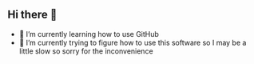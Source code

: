 ## Hi there 👋
- 🌱 I’m currently learning how to use GitHub
- 🔭 I’m currently trying to figure how to use this software so I may be a little slow so sorry for the inconvenience
<!--
**Moebro2002/Moebro2002** is a ✨ _special_ ✨ repository because its `README.md` (this file) appears on your GitHub profile.

Here are some ideas to get you started:

- 🔭 I’m currently working on ...
- 🌱 I’m currently learning ...
- 👯 I’m looking to collaborate on ...
- 🤔 I’m looking for help with ...
- 💬 Ask me about ...
- 📫 How to reach me: ...
- 😄 Pronouns: ...
- ⚡ Fun fact: ...
-->
